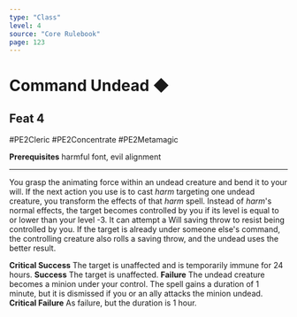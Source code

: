 ```yaml
---
type: "Class"
level: 4
source: "Core Rulebook"
page: 123
---
```

# Command Undead ◆
## Feat 4
#PE2Cleric #PE2Concentrate #PE2Metamagic 

**Prerequisites** harmful font, evil alignment

---
You grasp the animating force within an undead creature and bend it to your will. If the next action you use is to cast *harm* targeting one undead creature, you transform the effects of that *harm* spell. Instead of *harm*'s normal effects, the target becomes controlled by you if its level is equal to or lower than your level -3. It can attempt a Will saving throw to resist being controlled by you. If the target is already under someone else's command, the controlling creature also rolls a saving throw, and the undead uses the better result.

**Critical Success** The target is unaffected and is temporarily immune for 24 hours.
**Success** The target is unaffected.
**Failure** The undead creature becomes a minion under your control. The spell gains a duration of 1 minute, but it is dismissed if you or an ally attacks the minion undead.
**Critical Failure** As failure, but the duration is 1 hour.